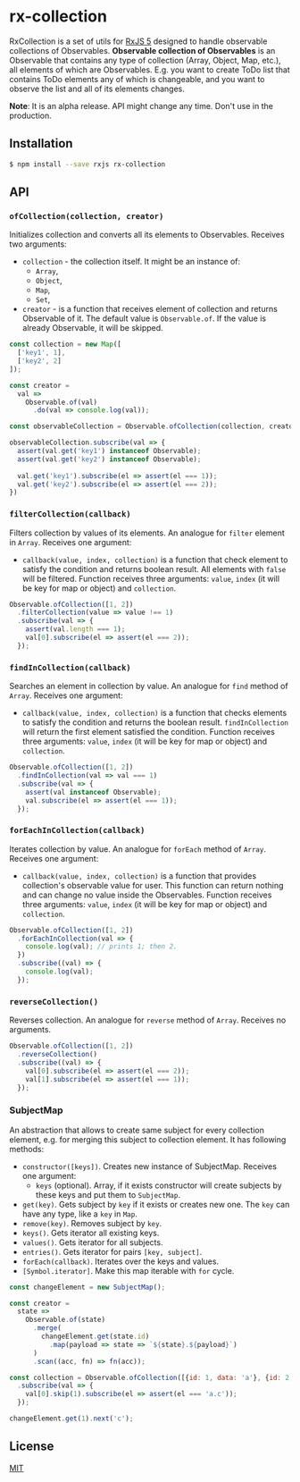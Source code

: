 # rx-collection
RxCollection is a set of utils for [RxJS 5](https://github.com/ReactiveX/rxjs) designed to handle observable collections of Observables. 
**Observable collection of Observables** is an Observable that contains any type of collection (Array, Object, Map, etc.), all elements of 
which are Observables. E.g. you want to create ToDo list that contains ToDo elements any of which is changeable, and you want to observe 
the list and all of its elements changes. 

**Note**: It is an alpha release. API might change any time. Don't use in the production. 
 
## Installation
```bash
$ npm install --save rxjs rx-collection
```

## API
### `ofCollection(collection, creator)`
Initializes collection and converts all its elements to Observables. Receives two arguments:
  * `collection` - the collection itself. It might be an instance of:
    * `Array`,
    * `Object`,
    * `Map`,
    * `Set`,
  * `creator` - is a function that receives element of collection and returns Observable of it. The default value is `Observable.of`. If the
value is already Observable, it will be skipped.
 
```javascript
const collection = new Map([
  ['key1', 1],
  ['key2', 2]
]);

const creator = 
  val => 
    Observable.of(val)
      .do(val => console.log(val));

const observableCollection = Observable.ofCollection(collection, creator);

observableCollection.subscribe(val => {
  assert(val.get('key1') instanceof Observable);
  assert(val.get('key2') instanceof Observable);
  
  val.get('key1').subscribe(el => assert(el === 1));
  val.get('key2').subscribe(el => assert(el === 2));
})
```
### `filterCollection(callback)`
Filters collection by values of its elements. An analogue for `filter` element in `Array`. Receives one argument:
  * `callback(value, index, collection)` is a function that check element to satisfy the condition and returns boolean result. All 
  elements with `false` will be filtered. Function receives three arguments: `value`, `index` (it will be key for map or object) and 
  `collection`. 

```javascript
Observable.ofCollection([1, 2])
  .filterCollection(value => value !== 1)
  .subscribe(val => {
    assert(val.length === 1);
    val[0].subscribe(el => assert(el === 2));
  });
```

### `findInCollection(callback)`
Searches an element in collection by value. An analogue for `find` method of `Array`. Receives one argument:
  * `callback(value, index, collection)` is a function that checks elements to satisfy the condition and returns the boolean result.
  `findInCollection` will return the first element satisfied the condition. Function receives three arguments: `value`, `index` (it will 
  be key for map or object) and `collection`.
  
```javascript
Observable.ofCollection([1, 2])
  .findInCollection(val => val === 1)
  .subscribe(val => {
    assert(val instanceof Observable);
    val.subscribe(el => assert(el === 1));
  });
```

### `forEachInCollection(callback)`
Iterates collection by value. An analogue for `forEach` method of `Array`. Receives one argument: 
  * `callback(value, index, collection)` is a function that provides collection's observable value for user. This function can return 
  nothing and can change no value inside the Observables. Function receives three arguments: `value`, `index` (it will be key for map or
  object) and `collection`. 
  
```javascript
Observable.ofCollection([1, 2])
  .forEachInCollection(val => {
    console.log(val); // prints 1; then 2. 
  })
  .subscribe((val) => {
    console.log(val);
  });
```

### `reverseCollection()`
Reverses collection. An analogue for `reverse` method of `Array`. Receives no arguments. 

```javascript
Observable.ofCollection([1, 2])
  .reverseCollection()
  .subscribe((val) => {
    val[0].subscribe(el => assert(el === 2));
    val[1].subscribe(el => assert(el === 1));
  });
```

### SubjectMap
An abstraction that allows to create same subject for every collection element, e.g. for merging this subject to collection element. 
It has following methods:

* `constructor([keys])`. Creates new instance of SubjectMap. Receives one argument:
  * `keys` (optional). Array, if it exists constructor will create subjects by these keys and put them to `SubjectMap`. 
* `get(key)`. Gets subject by `key` if it exists or creates new one. The `key` can have any type, like a `key` in `Map`. 
* `remove(key)`. Removes subject by `key`.
* `keys()`. Gets iterator all existing keys.
* `values()`. Gets iterator for all subjects.
* `entries()`. Gets iterator for pairs `[key, subject]`. 
* `forEach(callback)`. Iterates over the keys and values.
* `[Symbol.iterator]`. Make this map iterable with `for` cycle.

```javascript
const changeElement = new SubjectMap();

const creator = 
  state => 
    Observable.of(state)
      .merge(
        changeElement.get(state.id)
          .map(payload => state => `${state}.${payload}`)
      )
      .scan((acc, fn) => fn(acc));

const collection = Observable.ofCollection([{id: 1, data: 'a'}, {id: 2, data: 'b'}], creator)
  .subscribe(val => {
    val[0].skip(1).subscribe(el => assert(el === 'a.c'));
  });

changeElement.get(1).next('c');
```

## License
[MIT](./LICENSE)
